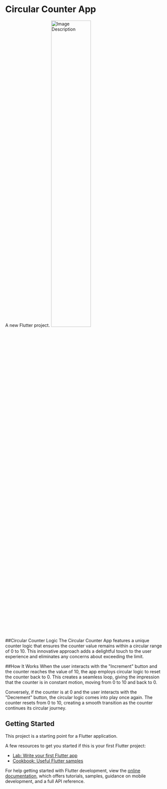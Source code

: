 # Circular Counter App

A new Flutter project.
<img src="https://github.com/dawit-melka/2023-project-phase-mobile-tasks/blob/main/assets/105089130/5ab5c583-c8c4-4aff-9227-76c50b62c72f.png" alt="Image Description" width="50%" />

##Circular Counter Logic
The Circular Counter App features a unique counter logic that ensures the counter value remains within a circular range of 0 to 10. This innovative approach adds a delightful touch to the user experience and eliminates any concerns about exceeding the limit.

##How It Works
When the user interacts with the "Increment" button and the counter reaches the value of 10, the app employs circular logic to reset the counter back to 0. This creates a seamless loop, giving the impression that the counter is in constant motion, moving from 0 to 10 and back to 0.

Conversely, if the counter is at 0 and the user interacts with the "Decrement" button, the circular logic comes into play once again. The counter resets from 0 to 10, creating a smooth transition as the counter continues its circular journey.
## Getting Started

This project is a starting point for a Flutter application.

A few resources to get you started if this is your first Flutter project:

- [Lab: Write your first Flutter app](https://docs.flutter.dev/get-started/codelab)
- [Cookbook: Useful Flutter samples](https://docs.flutter.dev/cookbook)

For help getting started with Flutter development, view the
[online documentation](https://docs.flutter.dev/), which offers tutorials,
samples, guidance on mobile development, and a full API reference.
